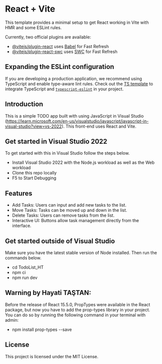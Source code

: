 # React + Vite

This template provides a minimal setup to get React working in Vite with HMR and some ESLint rules.

Currently, two official plugins are available:

- [@vitejs/plugin-react](https://github.com/vitejs/vite-plugin-react/blob/main/packages/plugin-react/README.md) uses [Babel](https://babeljs.io/) for Fast Refresh
- [@vitejs/plugin-react-swc](https://github.com/vitejs/vite-plugin-react-swc) uses [SWC](https://swc.rs/) for Fast Refresh

## Expanding the ESLint configuration

If you are developing a production application, we recommend using TypeScript and enable type-aware lint rules. Check out the [TS template](https://github.com/vitejs/vite/tree/main/packages/create-vite/template-react-ts) to integrate TypeScript and [`typescript-eslint`](https://typescript-eslint.io) in your project.

## Introduction
This is a simple TODO app built with using JavaScript in Visual Studio (https://learn.microsoft.com/en-us/visualstudio/javascript/javascript-in-visual-studio?view=vs-2022). This front-end uses React and Vite.

## Get started in Visual Studio 2022
To get started with this in Visual Studio follow the steps below.

- Install Visual Studio 2022 with the Node.js workload as well as the Web workload
- Clone this repo locally
- F5 to Start Debugging
## Features
- Add Tasks: Users can input and add new tasks to the list.
- Move Tasks: Tasks can be moved up and down in the list.
- Delete Tasks: Users can remove tasks from the list.
- Interactive UI: Buttons allow task management directly from the interface.

## Get started outside of Visual Studio
Make sure you have the latest stable version of Node installed. Then run the commands below.


- cd TodoList_HT
- npm ci
- npm run dev

## Warning by Hayati TAŞTAN: 
Before the release of React 15.5.0, PropTypes were available in the React package, but now you have to add the prop-types library in your project.
You can do so by running the following command in your terminal with admin:
- npm install prop-types --save

## License
This project is licensed under the MIT License.
